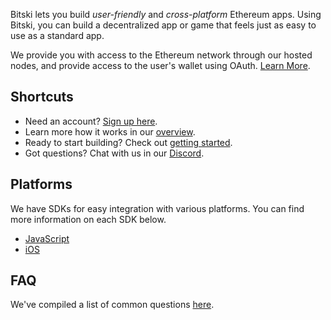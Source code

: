 Bitski lets you build *user-friendly* and *cross-platform* Ethereum apps. Using Bitski, you can build a decentralized app or game that feels just as easy to use as a standard app.

We provide you with access to the Ethereum network through our hosted nodes, and provide access to the user's wallet using OAuth. [Learn More](overview.md).

## Shortcuts

- Need an account? [Sign up here](https://bitski.com/sign-up).
- Learn more how it works in our [overview](overview.md).
- Ready to start building? Check out [getting started](getting-started.md).
- Got questions? Chat with us in our [Discord](https://discord.gg/5f6pAFN).

## Platforms

We have SDKs for easy integration with various platforms. You can find more information on each SDK below.

- [JavaScript](https://github.com/BitskiCo/bitski-js-sdk)
- [iOS](https://github.com/BitskiCo/BitskiSDK)

## FAQ

We've compiled a list of common questions [here](faq.md).
